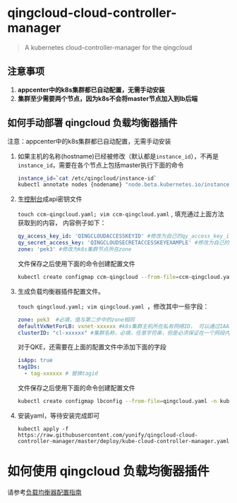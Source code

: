 # qingcloud-cloud-controller-manager
> A kubernetes cloud-controller-manager for the qingcloud

## 注意事项
1. **appcenter中的k8s集群都已自动配置，无需手动安装**
2. **集群至少需要两个节点，因为k8s不会将master节点加入到lb后端**

## 如何手动部署 qingcloud 负载均衡器插件
注意：appcenter中的k8s集群都已自动配置，无需手动安装

1. 如果主机的名称(hostname)已经被修改（默认都是`instance_id`），不再是`instance_id`，需要在各个节点上包括master执行下面的命令
    
   ```bash
   instance_id=`cat /etc/qingcloud/instance-id`
   kubectl annotate nodes {nodename} "node.beta.kubernetes.io/instance-id=${instance_id}" ##请替换nodename
   ```
   
2. 生[控制台](https://console.qingcloud.com/access_keys)成api密钥文件
   
   `touch ccm-qingcloud.yaml; vim ccm-qingcloud.yaml` , 填充通过上面方法获取到的内容， 内容例子如下：
   
   ```yaml
   qy_access_key_id: 'QINGCLOUDACCESSKEYID' #修改为自己的qy_access_key_id
   qy_secret_access_key: 'QINGCLOUDSECRETACCESSKEYEXAMPLE' #修改为自己的qy_secret_access_key
   zone: 'pek3' #修改为k8s集群节点所在zone
   ```
    
   文件保存之后使用下面的命令创建配置文件
   ```bash
   kubectl create configmap ccm-qingcloud --from-file=ccm-qingcloud.yaml -n kube-system
   ```

3. 生成负载均衡器插件配置文件。
  
    `touch qingcloud.yaml; vim qingcloud.yaml `，修改其中一些字段：
    ```yaml
    zone: pek3  #必填，值与第二步中的zone相同
    defaultVxNetForLB: vxnet-xxxxxx #k8s集群主机所在私有网络ID， 可以通过IAAS控制台“网络与CDN/私有网络”查看
    clusterID: "cl-xxxxxx" #集群名称，必填，任意字符串，但是必须保证在一个网段内唯一。
    ```
    对于QKE，还需要在上面的配置文件中添加下面的字段
    ```yaml
    isApp: true
    tagIDs:
      - tag-xxxxxx # 替换tagid
    ```
    
    文件保存之后使用下面的命令创建配置文件
    ```bash
    kubectl create configmap lbconfig --from-file=qingcloud.yaml -n kube-system
    ```

4. 安装yaml，等待安装完成即可
   ```
   kubectl apply -f https://raw.githubusercontent.com/yunify/qingcloud-cloud-controller-manager/master/deploy/kube-cloud-controller-manager.yaml
   ```
   
# 如何使用 qingcloud 负载均衡器插件

请参考[负载均衡器配置指南](docs/configure.md)

